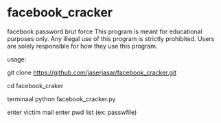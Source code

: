 # facebook_cracker
facebook password brut force This program is meant for educational purposes only. Any illegal use of this program is strictly prohibited. Users are solely responsible for how they use this program. 


usage:

git clone https://github.com/jaserjasar/facebook_cracker.git 

cd facebook_craker 

terminaal python facebook_cracker.py

enter victim mail enter pwd list (ex: passwfile)
